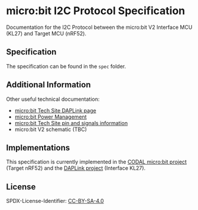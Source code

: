 # micro:bit I2C Protocol Specification

Documentation for the I2C Protocol between the micro:bit V2 Interface MCU (KL27)
and Target MCU (nRF52).

## Specification

The specification can be found in the `spec` folder.

## Additional Information

Other useful technical documentation:
- [micro:bit Tech Site DAPLink page](https://tech.microbit.org/software/daplink-interface/)
- [micro:bit Power Management](https://github.com/microbit-foundation/spec-power-management/)
- [micro:bit Tech Site pin and signals information](https://tech.microbit.org/hardware/schematic/)
- micro:bit V2 schematic (TBC)

## Implementations

This specification is currently implemented in the
[CODAL micro:bit project](https://github.com/lancaster-university/codal-microbit-v2)
(Target nRF52) and the
[DAPLink project](https://github.com/ARMmbed/DAPLink/pull/763) (Interface KL27).

## License

SPDX-License-Identifier: [CC-BY-SA-4.0](LICENSE)
